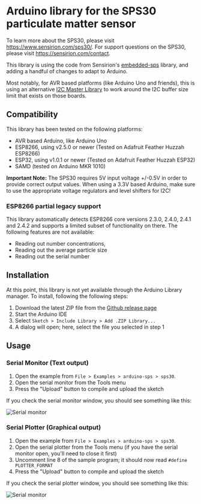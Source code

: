 # Arduino library for the SPS30 particulate matter sensor

To learn more about the SPS30, please visit https://www.sensirion.com/sps30/. For support questions on the SPS30, please visit https://sensirion.com/contact.

This library is using the code from Sensirion's [embedded-sps](https://github.com/Sensirion/embedded-sps) library, and adding a handful of changes to adapt to Arduino.

Most notably, for AVR based platforms (like Arduino Uno and friends), this is using an alternative [I2C Master Library](https://github.com/DSSCircuits/I2C-Master-Library) to work around the I2C buffer size limit that exists on those boards.

## Compatibility

This library has been tested on the following platforms:
- AVR based Arduino, like Arduino Uno
- ESP8266, using v2.5.0 or newer (Tested on Adafruit Feather Huzzah ESP8266)
- ESP32, using v1.0.1 or newer (Tested on Adafruit Feather Huzzah ESP32)
- SAMD (tested on Arduino MKR 1010)

**Important Note:** The SPS30 requires 5V input voltage +/-0.5V in order to provide correct output values. When using a 3.3V based Arduino,
make sure to use the appropriate voltage regulators and level shifters for I2C!

### ESP8266 partial legacy support

This library automatically detects ESP8266 core versions 2.3.0, 2.4.0, 2.4.1 and 2.4.2 and supports a limited
subset of functionality on there. The following features are not available:
- Reading out number concentrations,
- Reading out the average particle size
- Reading out the serial number

## Installation

At this point, this library is not yet available through the Arduino Library manager. To install, following the following steps:

1. Download the latest ZIP file from the [Github release page](https://github.com/winkj/arduino-sps/releases/latest)
1. Start the Arduino IDE
1. Select ```Sketch > Include Library > Add .ZIP Library...```
1. A dialog will open; here, select the file you selected in step 1

## Usage

### Serial Monitor (Text output)

1. Open the example from ```File > Examples > arduino-sps > sps30```. 
1. Open the serial monitor from the Tools menu
1. Press the "Upload" button to compile and upload the sketch

If you check the serial monitor window, you should see something like this:

![Serial monitor](doc/sps30-arduino-serial-monitor.jpg)

### Serial Plotter (Graphical output)

1. Open the example from ```File > Examples > arduino-sps > sps30```. 
1. Open the serial plotter from the Tools menu (if you have the serial monitor open, you'll need to close it first)
1. Uncomment line 8 of the sample program; it should now read ```#define PLOTTER_FORMAT```
1. Press the "Upload" button to compile and upload the sketch

If you check the serial plotter window, you should see something like this:


![Serial monitor](doc/sps30-arduino-serial-plotter.jpg)

